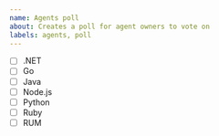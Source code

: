 ```yaml
---
name: Agents poll
about: Creates a poll for agent owners to vote on
labels: agents, poll
---
```


* [ ] .NET 
* [ ] Go 
* [ ] Java
* [ ] Node.js
* [ ] Python
* [ ] Ruby 
* [ ] RUM
